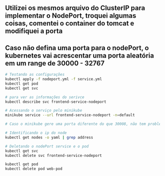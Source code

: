 ## Utilizei os mesmos arquivo do ClusterIP para implementar o NodePort, troquei algumas coisas, comentei o container do tomcat e modifiquei a porta
## Caso não defina uma porta para o nodePort, o kubernetes vai acrescentar uma porta aleatória em um range de 30000 - 32767
```bash
# Testando as configurações
kubectl apply -f nodeport.yml -f service.yml
kubectl get pod
kubectl get svc

# para ver as informações do serivce
kubectl describe svc frontend-service-nodeport

# Acessando o serviço pelo minikube
minikube service --url frontend-service-nodeport -n=default

# Caso o minikube gere uma porta diferente do que 30008, não tem problema. Basta pegar a url que o minikube gerou e colocar no seu browser que vai da tudo certo! 

# Identificando o ip do node
kubectl get nodes -o yaml | grep address

# Deletando o nodePort service e o pod
kubectl get svc
kubectl delete svc frontend-service-nodeport

kubectl get pod 
kubectl delete pod web-pod 
```